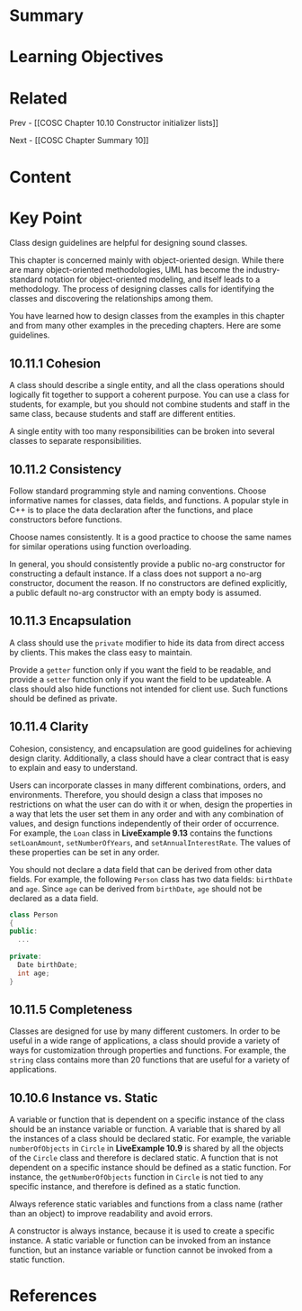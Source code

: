 # Summary

# Learning Objectives

# Related
Prev - [[COSC Chapter 10.10 Constructor initializer lists]]

Next - [[COSC Chapter Summary 10]]
# Content
# Key Point

Class design guidelines are helpful for designing sound classes.

This chapter is concerned mainly with object-oriented design. While there are many object-oriented methodologies, UML has become the industry-standard notation for object-oriented modeling, and itself leads to a methodology. The process of designing classes calls for identifying the classes and discovering the relationships among them.

You have learned how to design classes from the examples in this chapter and from many other examples in the preceding chapters. Here are some guidelines.

## 10.11.1 Cohesion

A class should describe a single entity, and all the class operations should logically fit together to support a coherent purpose. You can use a class for students, for example, but you should not combine students and staff in the same class, because students and staff are different entities.

A single entity with too many responsibilities can be broken into several classes to separate responsibilities.

## 10.11.2 Consistency

Follow standard programming style and naming conventions. Choose informative names for classes, data fields, and functions. A popular style in C++ is to place the data declaration after the functions, and place constructors before functions.

Choose names consistently. It is a good practice to choose the same names for similar operations using function overloading.

In general, you should consistently provide a public no-arg constructor for constructing a default instance. If a class does not support a no-arg constructor, document the reason. If no constructors are defined explicitly, a public default no-arg constructor with an empty body is assumed.

## 10.11.3 Encapsulation

A class should use the `private` modifier to hide its data from direct access by clients. This makes the class easy to maintain.

Provide a `getter` function only if you want the field to be readable, and provide a `setter` function only if you want the field to be updateable. A class should also hide functions not intended for client use. Such functions should be defined as private.

## 10.11.4 Clarity

Cohesion, consistency, and encapsulation are good guidelines for achieving design clarity. Additionally, a class should have a clear contract that is easy to explain and easy to understand.

Users can incorporate classes in many different combinations, orders, and environments. Therefore, you should design a class that imposes no restrictions on what the user can do with it or when, design the properties in a way that lets the user set them in any order and with any combination of values, and design functions independently of their order of occurrence. For example, the `Loan` class in **LiveExample 9.13** contains the functions `setLoanAmount`, `setNumberOfYears`, and `setAnnualInterestRate`. The values of these properties can be set in any order.

You should not declare a data field that can be derived from other data fields. For example, the following `Person` class has two data fields: `birthDate` and `age`. Since `age` can be derived from `birthDate`, `age` should not be declared as a data field.

```cpp
class Person 
{ 
public: 
  ... 
 
private: 
  Date birthDate; 
  int age; 
} 
```

## 10.11.5 Completeness

Classes are designed for use by many different customers. In order to be useful in a wide range of applications, a class should provide a variety of ways for customization through properties and functions. For example, the `string` class contains more than 20 functions that are useful for a variety of applications.

## 10.10.6 Instance vs. Static

A variable or function that is dependent on a specific instance of the class should be an instance variable or function. A variable that is shared by all the instances of a class should be declared static. For example, the variable `numberOfObjects` in `Circle` in **LiveExample 10.9** is shared by all the objects of the `Circle` class and therefore is declared static. A function that is not dependent on a specific instance should be defined as a static function. For instance, the `getNumberOfObjects` function in `Circle` is not tied to any specific instance, and therefore is defined as a static function.

Always reference static variables and functions from a class name (rather than an object) to improve readability and avoid errors.

A constructor is always instance, because it is used to create a specific instance. A static variable or function can be invoked from an instance function, but an instance variable or function cannot be invoked from a static function.

# References
